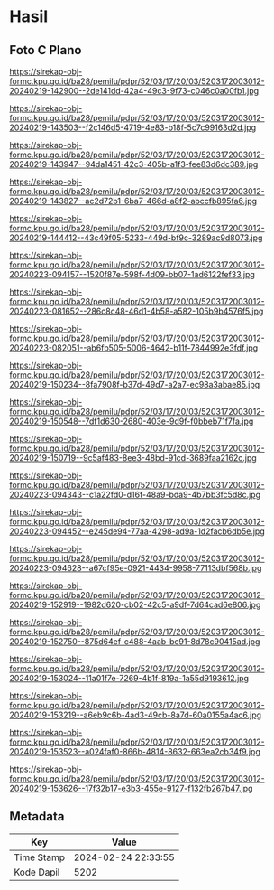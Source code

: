 # Hasil

## Foto C Plano

https://sirekap-obj-formc.kpu.go.id/ba28/pemilu/pdpr/52/03/17/20/03/5203172003012-20240219-142900--2de141dd-42a4-49c3-9f73-c046c0a00fb1.jpg

https://sirekap-obj-formc.kpu.go.id/ba28/pemilu/pdpr/52/03/17/20/03/5203172003012-20240219-143503--f2c146d5-4719-4e83-b18f-5c7c99163d2d.jpg

https://sirekap-obj-formc.kpu.go.id/ba28/pemilu/pdpr/52/03/17/20/03/5203172003012-20240219-143947--94da1451-42c3-405b-a1f3-fee83d6dc389.jpg

https://sirekap-obj-formc.kpu.go.id/ba28/pemilu/pdpr/52/03/17/20/03/5203172003012-20240219-143827--ac2d72b1-6ba7-466d-a8f2-abccfb895fa6.jpg

https://sirekap-obj-formc.kpu.go.id/ba28/pemilu/pdpr/52/03/17/20/03/5203172003012-20240219-144412--43c49f05-5233-449d-bf9c-3289ac9d8073.jpg

https://sirekap-obj-formc.kpu.go.id/ba28/pemilu/pdpr/52/03/17/20/03/5203172003012-20240223-094157--1520f87e-598f-4d09-bb07-1ad6122fef33.jpg

https://sirekap-obj-formc.kpu.go.id/ba28/pemilu/pdpr/52/03/17/20/03/5203172003012-20240223-081652--286c8c48-46d1-4b58-a582-105b9b4576f5.jpg

https://sirekap-obj-formc.kpu.go.id/ba28/pemilu/pdpr/52/03/17/20/03/5203172003012-20240223-082051--ab6fb505-5006-4642-b11f-7844992e3fdf.jpg

https://sirekap-obj-formc.kpu.go.id/ba28/pemilu/pdpr/52/03/17/20/03/5203172003012-20240219-150234--8fa7908f-b37d-49d7-a2a7-ec98a3abae85.jpg

https://sirekap-obj-formc.kpu.go.id/ba28/pemilu/pdpr/52/03/17/20/03/5203172003012-20240219-150548--7df1d630-2680-403e-9d9f-f0bbeb71f7fa.jpg

https://sirekap-obj-formc.kpu.go.id/ba28/pemilu/pdpr/52/03/17/20/03/5203172003012-20240219-150719--9c5af483-8ee3-48bd-91cd-3689faa2162c.jpg

https://sirekap-obj-formc.kpu.go.id/ba28/pemilu/pdpr/52/03/17/20/03/5203172003012-20240223-094343--c1a22fd0-d16f-48a9-bda9-4b7bb3fc5d8c.jpg

https://sirekap-obj-formc.kpu.go.id/ba28/pemilu/pdpr/52/03/17/20/03/5203172003012-20240223-094452--e245de94-77aa-4298-ad9a-1d2facb6db5e.jpg

https://sirekap-obj-formc.kpu.go.id/ba28/pemilu/pdpr/52/03/17/20/03/5203172003012-20240223-094628--a67cf95e-0921-4434-9958-77113dbf568b.jpg

https://sirekap-obj-formc.kpu.go.id/ba28/pemilu/pdpr/52/03/17/20/03/5203172003012-20240219-152919--1982d620-cb02-42c5-a9df-7d64cad6e806.jpg

https://sirekap-obj-formc.kpu.go.id/ba28/pemilu/pdpr/52/03/17/20/03/5203172003012-20240219-152750--875d64ef-c488-4aab-bc91-8d78c90415ad.jpg

https://sirekap-obj-formc.kpu.go.id/ba28/pemilu/pdpr/52/03/17/20/03/5203172003012-20240219-153024--11a01f7e-7269-4b1f-819a-1a55d9193612.jpg

https://sirekap-obj-formc.kpu.go.id/ba28/pemilu/pdpr/52/03/17/20/03/5203172003012-20240219-153219--a6eb9c6b-4ad3-49cb-8a7d-60a0155a4ac6.jpg

https://sirekap-obj-formc.kpu.go.id/ba28/pemilu/pdpr/52/03/17/20/03/5203172003012-20240219-153523--a024faf0-866b-4814-8632-663ea2cb34f9.jpg

https://sirekap-obj-formc.kpu.go.id/ba28/pemilu/pdpr/52/03/17/20/03/5203172003012-20240219-153626--17f32b17-e3b3-455e-9127-f132fb267b47.jpg


## Metadata

| Key        | Value               |
| ---------- | ------------------- |
| Time Stamp | 2024-02-24 22:33:55 |
| Kode Dapil | 5202                |



